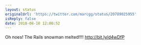 ```yaml
---
layout: status
originalUrl: 'https://twitter.com/marcgg/status/20789025955'
isReply: false
date: 2010-08-10 12:00:52
---
```


Oh noes! The Rails snowman melted!!!! http://bit.ly/d4wDfP
